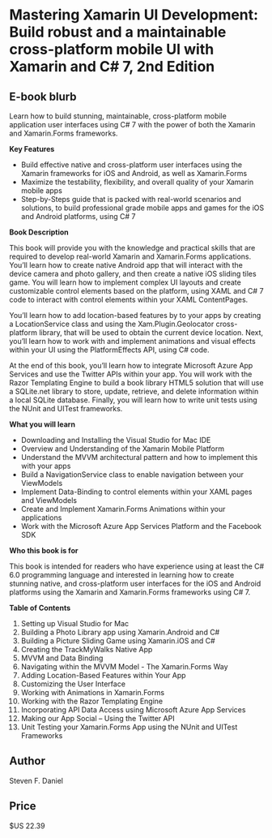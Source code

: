 # Mastering Xamarin UI Development: Build robust and a maintainable cross-platform mobile UI with Xamarin and C# 7, 2nd Edition

## E-book blurb

Learn how to build stunning, maintainable, cross-platform mobile application user interfaces using C# 7 with the power of both the Xamarin and Xamarin.Forms frameworks.

**Key Features**
* Build effective native and cross-platform user interfaces using the Xamarin frameworks for iOS and Android, as well as Xamarin.Forms
* Maximize the testability, flexibility, and overall quality of your Xamarin mobile apps
* Step-by-Steps guide that is packed with real-world scenarios and solutions, to build professional grade mobile apps and games for the iOS and Android platforms, using C# 7

**Book Description**

This book will provide you with the knowledge and practical skills that are required to develop real-world Xamarin and Xamarin.Forms applications. You’ll learn how to create native Android app that will interact with the device camera and photo gallery, and then create a native iOS sliding tiles game. You will learn how to implement complex UI layouts and create customizable control elements based on the platform, using XAML and C# 7 code to interact with control elements within your XAML ContentPages.

You’ll learn how to add location-based features by to your apps by creating a LocationService class and using the Xam.Plugin.Geolocator cross-platform library, that will be used to obtain the current device location. Next, you’ll learn how to work with and implement animations and visual effects within your UI using the PlatformEffects API, using C# code.

At the end of this book, you’ll learn how to integrate Microsoft Azure App Services and use the Twitter APIs within your app. You will work with the Razor Templating Engine to build a book library HTML5 solution that will use a SQLite.net library to store, update, retrieve, and delete information within a local SQLite database. Finally, you will learn how to write unit tests using the NUnit and UITest frameworks.

**What you will learn**
* Downloading and Installing the Visual Studio for Mac IDE
* Overview and Understanding of the Xamarin Mobile Platform
* Understand the MVVM architectural pattern and how to implement this with your apps
* Build a NavigationService class to enable navigation between your ViewModels
* Implement Data-Binding to control elements within your XAML pages and ViewModels
* Create and Implement Xamarin.Forms Animations within your applications
* Work with the Microsoft Azure App Services Platform and the Facebook SDK

**Who this book is for**

This book is intended for readers who have experience using at least the C# 6.0 programming language and interested in learning how to create stunning native, and cross-platform user interfaces for the iOS and Android platforms using the Xamarin and Xamarin.Forms frameworks using C# 7.

**Table of Contents**
1. Setting up Visual Studio for Mac
1. Building a Photo Library app using Xamarin.Android and C#
1. Building a Picture Sliding Game using Xamarin.iOS and C#
1. Creating the TrackMyWalks Native App
1. MVVM and Data Binding
1. Navigating within the MVVM Model - The Xamarin.Forms Way
1. Adding Location-Based Features within Your App
1. Customizing the User Interface
1. Working with Animations in Xamarin.Forms
1. Working with the Razor Templating Engine
1. Incorporating API Data Access using Microsoft Azure App Services
1. Making our App Social – Using the Twitter API
1. Unit Testing your Xamarin.Forms App using the NUnit and UITest Frameworks

## Author

Steven F. Daniel

## Price

$US 22.39
